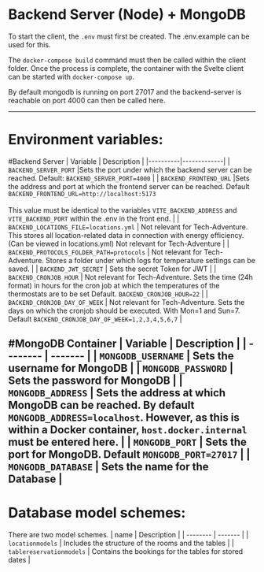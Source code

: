 # Backend Server (Node) + MongoDB

To start the client, the `.env` must first be created. The .env.example can be used for this.

The `docker-compose build` command must then be called within the client folder. Once the process is complete, the container with the Svelte client can be started with `docker-compose up`.

By default mongodb is running on port 27017 and the backend-server is reachable on port 4000 can then be called here.

---------------------------------------------------
# Environment variables:

#Backend Server
| Variable   | Description      | 
|----------|-------------|
| `BACKEND_SERVER_PORT` |Sets the port under which the backend server can be reached. Default: `BACKEND_SERVER_PORT=4000` |
| `BACKEND_FRONTEND_URL` |Sets the address and port at which the frontend server can be reached. Default `BACKEND_FRONTEND_URL=http://localhost:5173` <br><br>This value must be identical to the variables `VITE_BACKEND_ADDRESS` and `VITE_BACKEND_PORT` within the .env in the front end.    |
| `BACKEND_LOCATIONS_FILE=locations.yml` | Not relevant for Tech-Adventure. This stores all location-related data in connection with energy efficiency. (Can be viewed in locations.yml) Not relevant for Tech-Adventure |
| `BACKEND_PROTOCOLS_FOLDER_PATH=protocols` | Not relevant for Tech-Adventure. Stores a folder under which logs for temperature settings can be saved. |
| `BACKEND_JWT_SECRET` | Sets the secret Token for JWT |
| `BACKEND_CRONJOB_HOUR` | Not relevant for Tech-Adventure. Sets the time (24h format) in hours for the cron job at which the temperatures of the thermostats are to be set Default. `BACKEND_CRONJOB_HOUR=22` |
| `BACKEND_CRONJOB_DAY_OF_WEEK` | Not relevant for Tech-Adventure. Sets the days on which the cronjob should be executed. With Mon=1 and Sun=7. Default `BACKEND_CRONJOB_DAY_OF_WEEK=1,2,3,4,5,6,7` |

#MongoDB Container
| Variable   | Description      | 
| -------- | ------- |
| `MONGODB_USERNAME`  | Sets the username for MongoDB    |
| `MONGODB_PASSWORD` | Sets the password for MongoDB    |
| `MONGODB_ADDRESS`    | Sets the address at which MongoDB can be reached. By default `MONGODB_ADDRESS=localhost`. However, as this is within a Docker container, `host.docker.internal` must be entered here.    |
| `MONGODB_PORT` | Sets the port for MongoDB. Default `MONGODB_PORT=27017`    |
| `MONGODB_DATABASE` | Sets the name for the Database    |
---------------------------------------------------
# Database model schemes:
There are two model schemes.
| name   | Description      | 
| -------- | ------- |
| `locationmodels`  | Includes the structure of the rooms and the tables    |
| `tablereservationmodels` | Contains the bookings for the tables for stored dates    |

